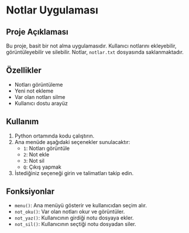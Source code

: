 # Notlar Uygulaması

## Proje Açıklaması
Bu proje, basit bir not alma uygulamasıdır. Kullanıcı notlarını ekleyebilir, görüntüleyebilir ve silebilir. Notlar, `notlar.txt` dosyasında saklanmaktadır.

## Özellikler
- Notları görüntüleme
- Yeni not ekleme
- Var olan notları silme
- Kullanıcı dostu arayüz

## Kullanım
1. Python ortamında kodu çalıştırın.
2. Ana menüde aşağıdaki seçenekler sunulacaktır:
   - `1`: Notları görüntüle
   - `2`: Not ekle
   - `3`: Not sil
   - `Q`: Çıkış yapmak
3. İstediğiniz seçeneği girin ve talimatları takip edin.

## Fonksiyonlar
- `menu()`: Ana menüyü gösterir ve kullanıcıdan seçim alır.
- `not_oku()`: Var olan notları okur ve görüntüler.
- `not_yaz()`: Kullanıcının girdiği notu dosyaya ekler.
- `not_sil()`: Kullanıcının seçtiği notu dosyadan siler.

